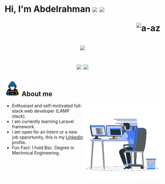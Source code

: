 <h1 align=""><b>Hi, I'm Abdelrahman </b><img src="https://media.giphy.com/media/hvRJCLFzcasrR4ia7z/giphy.gif" width="35">
<img src="https://user-images.githubusercontent.com/73097560/115834477-dbab4500-a447-11eb-908a-139a6edaec5c.gif">

<p align="right"> <img src="https://komarev.com/ghpvc/?username=a-az&label=Profile%20views&color=0e75b6&style=flat" alt="a-az" /> </p>

<div id="header" align="center">
  <img src="https://media.giphy.com/media/M9gbBd9nbDrOTu1Mqx/giphy.gif" width="100"/>
</div>

<p align="center">
<a href="https://linkedin.com/in/abdelrahman-abu-zahra" target="blank"><img src="https://img.shields.io/badge/LinkedIn-0077B5?style=for-the-badge&logo=linkedin&logoColor=white" /></a>
  <a href = "mailto: abd.abuzahra26@gmail.com"><img src="https://img.shields.io/badge/Gmail-D14836?style=for-the-badge&logo=gmail&logoColor=white" /></a>
</p>

	
## <picture><img src = "https://github.com/0xAbdulKhalid/0xAbdulKhalid/raw/main/assets/mdImages/about_me.gif" width = 50px></picture> **About me**

<picture> <img align="right" src="https://github.com/0xAbdulKhalid/0xAbdulKhalid/raw/main/assets/mdImages/Right_Side.gif" width = 250px></picture>


- Enthusiast and self-motivated full-stack web developer (LAMP stack).
- I am currently learning Laravel framework.
- I am open for an Intern or a new job opportunity, this is my [Linkedin](https://linkedin.com/in/abdelrahman-abu-zahra) profile.
- Fun Fact: I hold Bsc. Degree in Mechnical Engineering.

<!--
**A-AZ/A-AZ** is a ✨ _special_ ✨ repository because its `README.md` (this file) appears on your GitHub profile.

Here are some ideas to get you started:

- 🔭 I’m currently working on ...
- 🌱 I’m currently learning ...
- 👯 I’m looking to collaborate on ...
- 🤔 I’m looking for help with ...
- 💬 Ask me about ...
- 📫 How to reach me: ...
- 😄 Pronouns: ...
- ⚡ Fun fact: ...
-->
